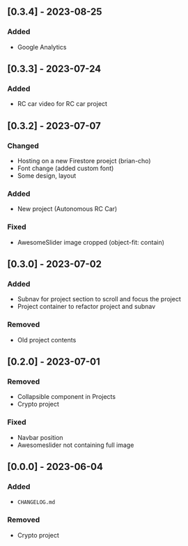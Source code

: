 <br />

## [0.3.4] - 2023-08-25

### Added

- Google Analytics

## [0.3.3] - 2023-07-24

### Added

- RC car video for RC car project

## [0.3.2] - 2023-07-07

### Changed

- Hosting on a new Firestore proejct (brian-cho)
- Font change (added custom font)
- Some design, layout

### Added

- New project (Autonomous RC Car)

### Fixed

- AwesomeSlider image cropped (object-fit: contain)

## [0.3.0] - 2023-07-02

### Added

- Subnav for project section to scroll and focus the project
- Project container to refactor project and subnav

### Removed

- Old project contents

## [0.2.0] - 2023-07-01

### Removed

- Collapsible component in Projects
- Crypto project

### Fixed

- Navbar position
- Awesomeslider not containing full image

## [0.0.0] - 2023-06-04

### Added

- `CHANGELOG.md`

### Removed

- Crypto project
